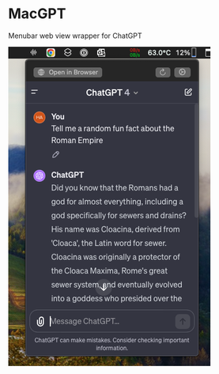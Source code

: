# MacGPT

Menubar web view wrapper for ChatGPT

<img src="docs/screenshot.png" alt="Screenshot of MacGPT">
